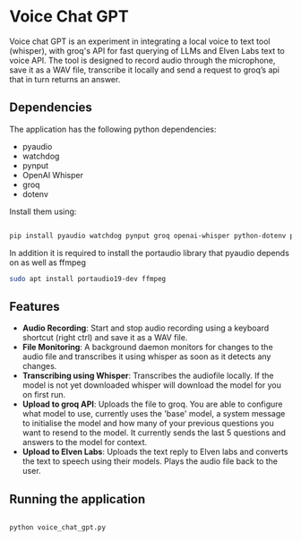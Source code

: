 # Voice Chat GPT

Voice chat GPT is an experiment in integrating a local voice to text tool
(whisper), with groq's API for fast querying of LLMs and Elven Labs text to
voice API. The tool is designed to record audio through the microphone, save
it as a WAV file, transcribe it locally and send a request to groq’s api that
in turn returns an answer.

## Dependencies

The application has the following python dependencies:

- pyaudio
- watchdog
- pynput
- OpenAI Whisper
- groq
- dotenv

Install them using:

```bash

pip install pyaudio watchdog pynput groq openai-whisper python-dotenv pygame

```

In addition it is required to install the portaudio library that pyaudio
depends on as well as ffmpeg

```bash
sudo apt install portaudio19-dev ffmpeg
```

## Features

- **Audio Recording**: Start and stop audio recording using a keyboard shortcut
  (right ctrl) and save it as a WAV file.
- **File Monitoring**: A background daemon monitors for changes to the audio
  file and transcribes it using whisper as soon as it detects any changes.
- **Transcribing using Whisper**: Transcribes the audiofile locally. If the
  model is not yet downloaded whisper
  will download the model for you on first run.
- **Upload to groq API**: Uploads the file to groq. You are able to configure
  what model to use, currently uses the 'base' model, a system message to
  initialise the model and how many of your previous questions you want to
  resend to the model.
  It currently sends the last 5 questions and answers to the model for context.
- **Upload to Elven Labs**: Uploads the text reply to Elven labs and converts
  the text to speech using their models. Plays the audio file back to the user.

## Running the application

```bash

python voice_chat_gpt.py

```
